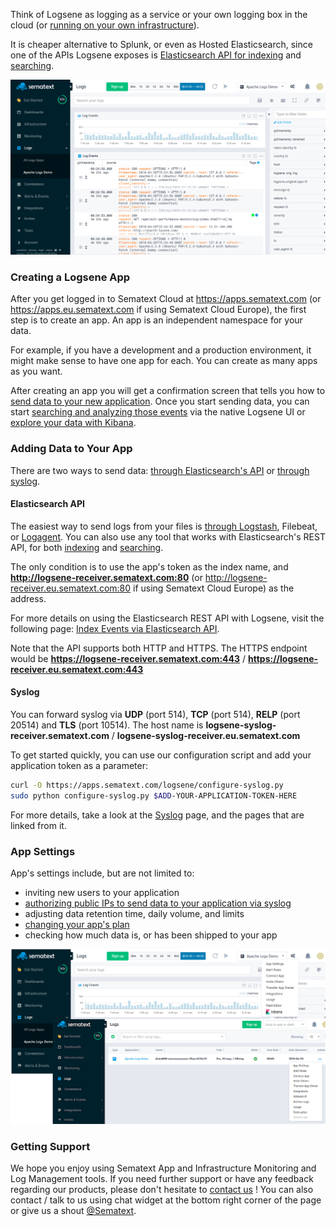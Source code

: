 Think of Logsene as logging as a service or your own logging box in the cloud (or [running on your own infrastructure](../sematext-enterprise)). 

It is cheaper alternative to Splunk, or even as Hosted Elasticsearch, since one of the APIs Logsene exposes is [Elasticsearch API for indexing](index-events-via-elasticsearch-api) and [searching](searching-log-events).

<img alt="Sematext Monitoring UI screen" src="../images/logs/logsene-ui.png" title="Sematext Logging UI screen">

### Creating a Logsene App

After you get logged in to Sematext Cloud at <https://apps.sematext.com> (or <https://apps.eu.sematext.com> if using Sematext Cloud Europe), the first step
is to create an app. An app is an independent namespace for your data. 

For example, if you have a development and a production environment, it might make sense to have one app for each. You can create as many apps as you want.

After creating an app you will get a confirmation screen that tells you how to [send data to your new application](sending-log-events). Once you start sending data, you can start [searching and analyzing those events](searching-log-events) via the native Logsene UI or [explore your data with Kibana](kibana).

### Adding Data to Your App

There are two ways to send data: [through Elasticsearch's API](index-events-via-elasticsearch-api) or [through syslog](syslog).

#### Elasticsearch API 

The easiest way to send logs from your files is [through Logstash](logstash), Filebeat, or [Logagent](/logagent). You can also use any tool that works with Elasticsearch's REST API, for both [indexing](index-events-via-elasticsearch-api) and [searching](search-through-the-elasticsearch-api). 

The only condition is to use the app's token as the index name, and **http://logsene-receiver.sematext.com:80** (or http://logsene-receiver.eu.sematext.com:80 if using Sematext Cloud Europe) as the address.

For more details on using the Elasticsearch REST API with Logsene, visit the following page: [Index Events via Elasticsearch API](index-events-via-elasticsearch-api). 

Note that the API supports both HTTP and HTTPS. The HTTPS endpoint would be **https://logsene-receiver.sematext.com:443** / **https://logsene-receiver.eu.sematext.com:443**

#### Syslog

You can forward syslog via **UDP** (port 514), **TCP** (port 514), **RELP** (port 20514) and **TLS** (port 10514). The host name is
**logsene-syslog-receiver.sematext.com** / **logsene-syslog-receiver.eu.sematext.com**

To get started quickly, you can use our configuration script and add your application token as a parameter:

``` bash
curl -O https://apps.sematext.com/logsene/configure-syslog.py
sudo python configure-syslog.py $ADD-YOUR-APPLICATION-TOKEN-HERE
```
For more details, take a look at the [Syslog](syslog) page, and the pages that are linked from it.

### App Settings

App's settings include, but are not limited to:

  - inviting new users to your application
  - [authorizing public IPs to send data to your application via syslog](authorizing-ips-for-syslog)
  - adjusting data retention time, daily volume, and limits
  - [changing your app's plan](faq/#plans-prices)
  - checking how much data is, or has been shipped to your app
  
  <img alt="Sematext Logging App Settings" src="../images/logs/logsene-app-settings.png" title="Sematext Logging App Settings"></a>

### Getting Support

We hope you enjoy using Sematext App and Infrastructure Monitoring and Log Management tools. If you need further support or have any feedback regarding our products, please don't hesitate to [contact us](mailto:support@sematext.com) ! You can also contact / talk to us using chat widget at the bottom right corner of the page or give us a shout [@Sematext](http://twitter.com/sematext). 
